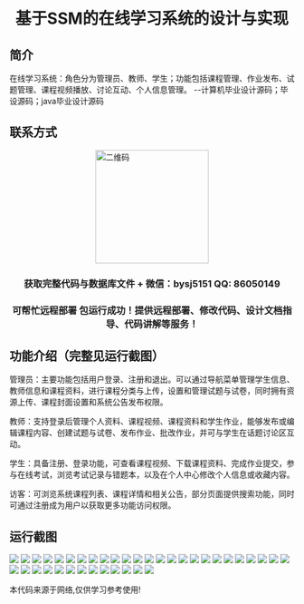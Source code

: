 <p><h1 align="center">基于SSM的在线学习系统的设计与实现</h1></p>

## 简介
在线学习系统：角色分为管理员、教师、学生；功能包括课程管理、作业发布、试题管理、课程视频播放、讨论互动、个人信息管理。    --计算机毕业设计源码；毕设源码；java毕业设计源码


## 联系方式
<img src="https://bs-1329754181.cos.ap-shanghai.myqcloud.com/wx.jpg" alt="二维码" style="display: block; margin: 0 auto;" width="200px">
<p><h3 align="center">获取完整代码与数据库文件 + 微信：bysj5151 QQ: 86050149</h3></p>
<p><h3 align="center">可帮忙远程部署 包运行成功！提供远程部署、修改代码、设计文档指导、代码讲解等服务！</h3></p>

## 功能介绍（完整见运行截图）
管理员：主要功能包括用户登录、注册和退出。可以通过导航菜单管理学生信息、教师信息和课程资料，进行课程分类与上传，设置和管理试题与试卷，同时拥有资源上传、课程封面设置和系统公告发布权限。

教师：支持登录后管理个人资料、课程视频、课程资料和学生作业，能够发布或编辑课程内容、创建试题与试卷、发布作业、批改作业，并可与学生在话题讨论区互动。

学生：具备注册、登录功能，可查看课程视频、下载课程资料、完成作业提交，参与在线考试，浏览考试记录与错题本，以及在个人中心修改个人信息或收藏内容。

访客：可浏览系统课程列表、课程详情和相关公告，部分页面提供搜索功能，同时可通过注册成为用户以获取更多功能访问权限。


## 运行截图
![](https://bs-1329754181.cos.ap-shanghai.myqcloud.com/ssm/OnlineLearningSystem/img/001.jpg)
![](https://bs-1329754181.cos.ap-shanghai.myqcloud.com/ssm/OnlineLearningSystem/img/002.jpg)
![](https://bs-1329754181.cos.ap-shanghai.myqcloud.com/ssm/OnlineLearningSystem/img/003.jpg)
![](https://bs-1329754181.cos.ap-shanghai.myqcloud.com/ssm/OnlineLearningSystem/img/004.jpg)
![](https://bs-1329754181.cos.ap-shanghai.myqcloud.com/ssm/OnlineLearningSystem/img/005.jpg)
![](https://bs-1329754181.cos.ap-shanghai.myqcloud.com/ssm/OnlineLearningSystem/img/006.jpg)
![](https://bs-1329754181.cos.ap-shanghai.myqcloud.com/ssm/OnlineLearningSystem/img/007.jpg)
![](https://bs-1329754181.cos.ap-shanghai.myqcloud.com/ssm/OnlineLearningSystem/img/008.jpg)
![](https://bs-1329754181.cos.ap-shanghai.myqcloud.com/ssm/OnlineLearningSystem/img/009.jpg)
![](https://bs-1329754181.cos.ap-shanghai.myqcloud.com/ssm/OnlineLearningSystem/img/010.jpg)
![](https://bs-1329754181.cos.ap-shanghai.myqcloud.com/ssm/OnlineLearningSystem/img/011.jpg)
![](https://bs-1329754181.cos.ap-shanghai.myqcloud.com/ssm/OnlineLearningSystem/img/012.jpg)
![](https://bs-1329754181.cos.ap-shanghai.myqcloud.com/ssm/OnlineLearningSystem/img/013.jpg)
![](https://bs-1329754181.cos.ap-shanghai.myqcloud.com/ssm/OnlineLearningSystem/img/014.jpg)
![](https://bs-1329754181.cos.ap-shanghai.myqcloud.com/ssm/OnlineLearningSystem/img/015.jpg)
![](https://bs-1329754181.cos.ap-shanghai.myqcloud.com/ssm/OnlineLearningSystem/img/016.jpg)
![](https://bs-1329754181.cos.ap-shanghai.myqcloud.com/ssm/OnlineLearningSystem/img/017.jpg)
![](https://bs-1329754181.cos.ap-shanghai.myqcloud.com/ssm/OnlineLearningSystem/img/018.jpg)
![](https://bs-1329754181.cos.ap-shanghai.myqcloud.com/ssm/OnlineLearningSystem/img/019.jpg)
![](https://bs-1329754181.cos.ap-shanghai.myqcloud.com/ssm/OnlineLearningSystem/img/020.jpg)
![](https://bs-1329754181.cos.ap-shanghai.myqcloud.com/ssm/OnlineLearningSystem/img/021.jpg)
![](https://bs-1329754181.cos.ap-shanghai.myqcloud.com/ssm/OnlineLearningSystem/img/022.jpg)
![](https://bs-1329754181.cos.ap-shanghai.myqcloud.com/ssm/OnlineLearningSystem/img/023.jpg)
![](https://bs-1329754181.cos.ap-shanghai.myqcloud.com/ssm/OnlineLearningSystem/img/024.jpg)
![](https://bs-1329754181.cos.ap-shanghai.myqcloud.com/ssm/OnlineLearningSystem/img/025.jpg)
![](https://bs-1329754181.cos.ap-shanghai.myqcloud.com/ssm/OnlineLearningSystem/img/026.jpg)
![](https://bs-1329754181.cos.ap-shanghai.myqcloud.com/ssm/OnlineLearningSystem/img/027.jpg)
![](https://bs-1329754181.cos.ap-shanghai.myqcloud.com/ssm/OnlineLearningSystem/img/028.jpg)
![](https://bs-1329754181.cos.ap-shanghai.myqcloud.com/ssm/OnlineLearningSystem/img/029.jpg)
![](https://bs-1329754181.cos.ap-shanghai.myqcloud.com/ssm/OnlineLearningSystem/img/030.jpg)
![](https://bs-1329754181.cos.ap-shanghai.myqcloud.com/ssm/OnlineLearningSystem/img/031.jpg)
![](https://bs-1329754181.cos.ap-shanghai.myqcloud.com/ssm/OnlineLearningSystem/img/032.jpg)
![](https://bs-1329754181.cos.ap-shanghai.myqcloud.com/ssm/OnlineLearningSystem/img/033.jpg)
![](https://bs-1329754181.cos.ap-shanghai.myqcloud.com/ssm/OnlineLearningSystem/img/034.jpg)
![](https://bs-1329754181.cos.ap-shanghai.myqcloud.com/ssm/OnlineLearningSystem/img/035.jpg)
![](https://bs-1329754181.cos.ap-shanghai.myqcloud.com/ssm/OnlineLearningSystem/img/036.jpg)
![](https://bs-1329754181.cos.ap-shanghai.myqcloud.com/ssm/OnlineLearningSystem/img/037.jpg)
![](https://bs-1329754181.cos.ap-shanghai.myqcloud.com/ssm/OnlineLearningSystem/img/038.jpg)

<p>本代码来源于网络,仅供学习参考使用!</p>
